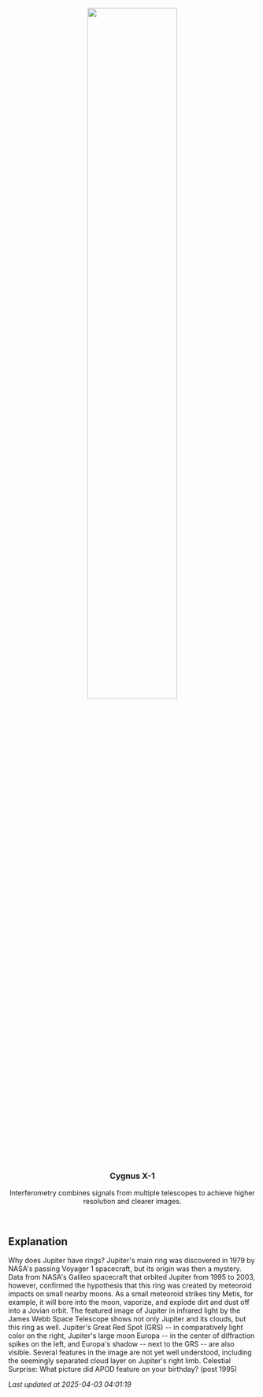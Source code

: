 <p align='center'>
    <img src='https://apod.nasa.gov/apod/image/2503/JupiterRing_WebbSchmidt_1080.jpg' width='60%' />
    <h3 align="center">Cygnus X-1</h3>
    <p align="center">Interferometry combines signals from multiple telescopes to achieve higher resolution and clearer images.</p>
</p>
<br/>

Explanation
--
Why does Jupiter have rings?  Jupiter's main ring was discovered in 1979 by NASA's passing Voyager 1 spacecraft, but its origin was then a mystery.  Data from NASA's Galileo spacecraft that orbited Jupiter from 1995 to 2003, however, confirmed the hypothesis that this ring was created by meteoroid impacts on small nearby moons.  As a small meteoroid strikes tiny Metis, for example, it will bore into the moon, vaporize, and explode dirt and dust off into a Jovian orbit. The featured image of Jupiter in infrared light by the James Webb Space Telescope shows not only Jupiter and its clouds, but this ring as well. Jupiter's Great Red Spot (GRS) -- in comparatively light color on the right, Jupiter's large moon Europa -- in the center of diffraction spikes on the left, and Europa's shadow -- next to the GRS -- are also visible. Several features in the image are not yet well understood, including the seemingly separated cloud layer on Jupiter's right limb.    Celestial Surprise: What picture did APOD feature on your birthday? (post 1995)


*Last updated at 2025-04-03 04:01:19*
